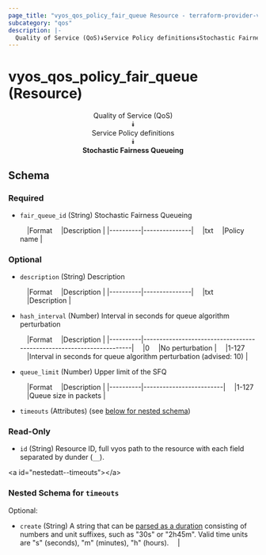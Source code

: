 ```yaml
---
page_title: "vyos_qos_policy_fair_queue Resource - terraform-provider-vyos"
subcategory: "qos"
description: |-
  Quality of Service (QoS)⯯Service Policy definitions⯯Stochastic Fairness Queueing
---
```


# vyos_qos_policy_fair_queue (Resource)
<center>

Quality of Service (QoS)  
⯯  
Service Policy definitions  
⯯  
**Stochastic Fairness Queueing**


</center>

## Schema

### Required

- `fair_queue_id` (String) Stochastic Fairness Queueing

    &emsp;|Format  &emsp;|Description  |
    |----------|---------------|
    &emsp;|txt     &emsp;|Policy name  |

### Optional

- `description` (String) Description

    &emsp;|Format  &emsp;|Description  |
    |----------|---------------|
    &emsp;|txt     &emsp;|Description  |
- `hash_interval` (Number) Interval in seconds for queue algorithm perturbation

    &emsp;|Format  &emsp;|Description                                                         |
    |----------|----------------------------------------------------------------------|
    &emsp;|0       &emsp;|No perturbation                                                     |
    &emsp;|1-127   &emsp;|Interval in seconds for queue algorithm perturbation (advised: 10)  |
- `queue_limit` (Number) Upper limit of the SFQ

    &emsp;|Format  &emsp;|Description            |
    |----------|-------------------------|
    &emsp;|1-127   &emsp;|Queue size in packets  |
- `timeouts` (Attributes) (see [below for nested schema](#nestedatt--timeouts))

### Read-Only

- `id` (String) Resource ID, full vyos path to the resource with each field separated by dunder (`__`).

&lt;a id=&#34;nestedatt--timeouts&#34;&gt;&lt;/a&gt;
### Nested Schema for `timeouts`

Optional:

- `create` (String) A string that can be [parsed as a duration](https://pkg.go.dev/time#ParseDuration) consisting of numbers and unit suffixes, such as &#34;30s&#34; or &#34;2h45m&#34;. Valid time units are &#34;s&#34; (seconds), &#34;m&#34; (minutes), &#34;h&#34; (hours).  &emsp;|
